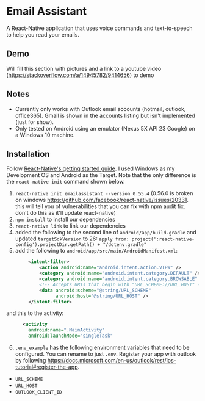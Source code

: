 # Email Assistant

A React-Native application that uses voice commands and text-to-speech to help you read your emails.

## Demo
Will fill this section with pictures and a link to a youtube video (https://stackoverflow.com/a/14945782/9414656) to demo

## Notes
 * Currently only works with Outlook email accounts (hotmail, outlook, office365). Gmail is shown in the accounts listing but isn't implemented (just for show).
 * Only tested on Android using an emulator (Nexus 5X API 23 Google) on a Windows 10 machine.

## Installation

Follow [React-Native's getting started guide](https://facebook.github.io/react-native/docs/getting-started.html). I used Windows as my Development OS and Android as the Target. Note that the only difference is the `react-native init` command shown below.

1. `react-native init emailassistant --version 0.55.4` (0.56.0 is broken on windows https://github.com/facebook/react-native/issues/20331. this will tell you of vulnerabilities that you can fix with npm audit fix. don't do this as it'll update react-native)
2. `npm install` to install our dependencies
3. `react-native link` to link our dependencies
4. added the following to the second line of `android/app/build.gradle` and updated `targetSdkVersion` to 26:
`apply from: project(':react-native-config').projectDir.getPath() + "/dotenv.gradle"`
5. add the following to `android/app/src/main/AndroidManifest.xml`:
```xml
        <intent-filter>
            <action android:name="android.intent.action.VIEW" />
            <category android:name="android.intent.category.DEFAULT" />
            <category android:name="android.intent.category.BROWSABLE" />
            <!-- Accepts URIs that begin with "URL_SCHEME://URL_HOST" -->
            <data android:scheme="@string/URL_SCHEME"
                  android:host="@string/URL_HOST" />
        </intent-filter>
```
and this to the activity:
```xml
      <activity
        android:name=".MainActivity"
        android:launchMode="singleTask"
```
6. `.env_example` has the following environment variables that need to be configured. You can rename to just `.env`. Register your app with outlook by following https://docs.microsoft.com/en-us/outlook/rest/ios-tutorial#register-the-app.
 * `URL_SCHEME`
 * `URL_HOST`
 * `OUTLOOK_CLIENT_ID`

